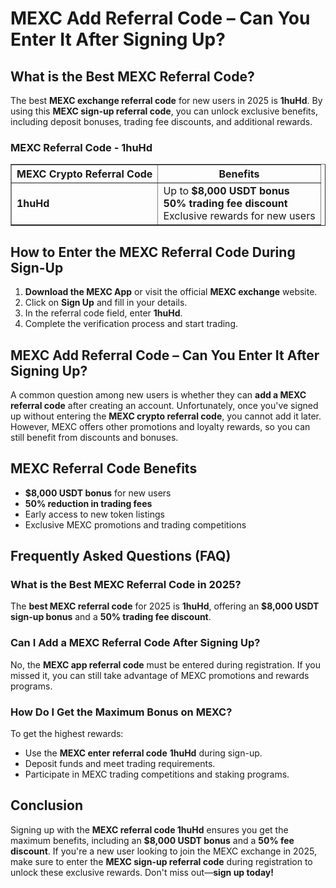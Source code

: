 <h1>MEXC Add Referral Code – Can You Enter It After Signing Up?</h1>
<h2><strong>What is the Best MEXC Referral Code?</strong></h2>
<p>The best <strong>MEXC exchange referral code</strong> for new users in 2025 is <strong>1huHd</strong>. By using this <strong>MEXC sign-up referral code</strong>, you can unlock exclusive benefits, including deposit bonuses, trading fee discounts, and additional rewards.</p>

<h3><strong>MEXC Referral Code - 1huHd</strong></h3>
<table border="1">
    <tr>
        <th><strong>MEXC Crypto Referral Code</strong></th>
        <th><strong>Benefits</strong></th>
    </tr>
    <tr>
        <td><strong>1huHd</strong></td>
        <td>
            Up to <strong>$8,000 USDT bonus</strong><br>
            <strong>50% trading fee discount</strong><br>
            Exclusive rewards for new users
        </td>
    </tr>
</table>

<h2><strong>How to Enter the MEXC Referral Code During Sign-Up</strong></h2>
<ol>
    <li><strong>Download the MEXC App</strong> or visit the official <strong>MEXC exchange</strong> website.</li>
    <li>Click on <strong>Sign Up</strong> and fill in your details.</li>
    <li>In the referral code field, enter <strong>1huHd</strong>.</li>
    <li>Complete the verification process and start trading.</li>
</ol>

<h2><strong>MEXC Add Referral Code – Can You Enter It After Signing Up?</strong></h2>
<p>A common question among new users is whether they can <strong>add a MEXC referral code</strong> after creating an account. Unfortunately, once you've signed up without entering the <strong>MEXC crypto referral code</strong>, you cannot add it later. However, MEXC offers other promotions and loyalty rewards, so you can still benefit from discounts and bonuses.</p>

<h2><strong>MEXC Referral Code Benefits</strong></h2>
<ul>
    <li><strong>$8,000 USDT bonus</strong> for new users</li>
    <li><strong>50% reduction in trading fees</strong></li>
    <li>Early access to new token listings</li>
    <li>Exclusive MEXC promotions and trading competitions</li>
</ul>

<h2><strong>Frequently Asked Questions (FAQ)</strong></h2>
<h3><strong>What is the Best MEXC Referral Code in 2025?</strong></h3>
<p>The <strong>best MEXC referral code</strong> for 2025 is <strong>1huHd</strong>, offering an <strong>$8,000 USDT sign-up bonus</strong> and a <strong>50% trading fee discount</strong>.</p>

<h3><strong>Can I Add a MEXC Referral Code After Signing Up?</strong></h3>
<p>No, the <strong>MEXC app referral code</strong> must be entered during registration. If you missed it, you can still take advantage of MEXC promotions and rewards programs.</p>

<h3><strong>How Do I Get the Maximum Bonus on MEXC?</strong></h3>
<p>To get the highest rewards:</p>
<ul>
    <li>Use the <strong>MEXC enter referral code</strong> <strong>1huHd</strong> during sign-up.</li>
    <li>Deposit funds and meet trading requirements.</li>
    <li>Participate in MEXC trading competitions and staking programs.</li>
</ul>

<h2><strong>Conclusion</strong></h2>
<p>Signing up with the <strong>MEXC referral code 1huHd</strong> ensures you get the maximum benefits, including an <strong>$8,000 USDT bonus</strong> and a <strong>50% fee discount</strong>. If you're a new user looking to join the MEXC exchange in 2025, make sure to enter the <strong>MEXC sign-up referral code</strong> during registration to unlock these exclusive rewards. Don't miss out—<strong>sign up today!</strong></p>

